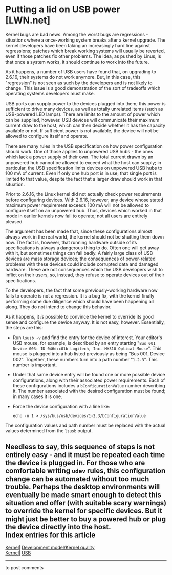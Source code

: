 # Putting a lid on USB power [LWN.net]

Kernel bugs are bad news. Among the worst bugs are regressions - situations where a once-working system breaks after a kernel upgrade. The kernel developers have been taking an increasingly hard line against regressions; patches which break working systems will usually be reverted, even if those patches fix other problems. The idea, as pushed by Linus, is that once a system works, it should continue to work into the future. 

As it happens, a number of USB users have found that, on upgrading to 2.6.16, their systems do not work anymore. But, in this case, this "regression" is not seen as such by the developers and is not likely to change. This issue is a good demonstration of the sort of tradeoffs which operating systems developers must make. 

USB ports can supply power to the devices plugged into them; this power is sufficient to drive many devices, as well as totally unrelated items (such as USB-powered LED lamps). There are limits to the amount of power which can be supplied, however. USB devices will communicate their maximum current draw to the host, which can then decide whether it has the capacity available or not. If sufficient power is not available, the device will not be allowed to configure itself and operate. 

There are many rules in the USB specification on how power configuration should work. One of those applies to unpowered USB hubs - the ones which lack a power supply of their own. The total current drawn by an unpowered hub cannot be allowed to exceed what the host can supply; in particular, the USB specification limits devices on unpowered USB hubs to 100 mA of current. Even if only one hub port is in use, that single port is limited to that value, despite the fact that a larger draw should work in that situation. 

Prior to 2.6.16, the Linux kernel did not actually check power requirements before configuring devices. With 2.6.16, however, any device whose stated maximum power requirement exceeds 100 mA will not be allowed to configure itself on an unpowered hub. Thus, devices which worked in that mode in earlier kernels now fail to operate; not all users are entirely pleased. 

The argument has been made that, since these configurations almost always work in the real world, the kernel should not be shutting them down now. The fact is, however, that running hardware outside of its specifications is always a dangerous thing to do. Often one will get away with it, but sometimes things can fail badly. A fairly large class of USB devices are mass storage devices; the consequences of power-related problems with these devices could include corrupted data and damaged hardware. These are not consequences which the USB developers wish to inflict on their users, so, instead, they refuse to operate devices out of their specifications. 

To the developers, the fact that some previously-working hardware now fails to operate is not a regression. It is a bug fix, with the kernel finally performing some due diligence which should have been happening all along. They do not intend to change this behavior. 

As it happens, it _is_ possible to convince the kernel to override its good sense and configure the device anyway. It is not easy, however. Essentially, the steps are this: 

  * Run `lsusb -v` and find the entry for the device of interest. Your editor's USB mouse, for example, is described by an entry starting "`Bus 001 Device 003: ID 046d:c01b Logitech, Inc. MX310 Optical Mouse`". This mouse is plugged into a hub listed previously as being "Bus 001, Device 002". Together, these numbers turn into a path number "`1-2.3`". This number is important. 

  * Under that same device entry will be found one or more possible device configurations, along with their associated power requirements. Each of these configurations includes a `bConfigurationValue` number describing it. The number associated with the desired configuration must be found; in many cases it is one. 

  * Force the device configuration with a line like: 
        
        echo -n 1 > /sys/bus/usb/devices/1-2.3/bConfigurationValue
        

The configuration values and path number must be replaced with the actual values determined from the `lsusb` output. 




Needless to say, this sequence of steps is not entirely easy - and it must be repeated each time the device is plugged in. For those who are comfortable writing `udev` rules, this configuration change can be automated without too much trouble. Perhaps the desktop environments will eventually be made smart enough to detect this situation and offer (with suitable scary warnings) to override the kernel for specific devices. But it might just be better to buy a powered hub or plug the device directly into the host.  
Index entries for this article  
---  
[Kernel](/Kernel/Index)| [Development model/Kernel quality](/Kernel/Index#Development_model-Kernel_quality)  
[Kernel](/Kernel/Index)| [USB](/Kernel/Index#USB)  
  


* * *

to post comments 

